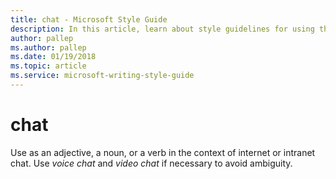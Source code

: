 ```yaml
---
title: chat - Microsoft Style Guide
description: In this article, learn about style guidelines for using the term 'chat' in Microsoft documentation and other terms that you can use in its place.
author: pallep
ms.author: pallep
ms.date: 01/19/2018
ms.topic: article
ms.service: microsoft-writing-style-guide
---
```


# chat

Use as an adjective, a noun, or a verb in the context of internet or intranet chat. Use *voice chat* and *video chat* if necessary to avoid ambiguity.
